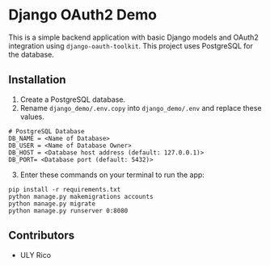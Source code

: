 # Django OAuth2 Demo

This is a simple backend application with basic Django models and OAuth2 integration using ```django-oauth-toolkit```. This project uses PostgreSQL for the database.

## Installation
1. Create a PostgreSQL database.
2. Rename ```django_demo/.env.copy``` into ```django_demo/.env``` and replace these values.
```
# PostgreSQL Database
DB_NAME = <Name of Database>
DB_USER = <Name of Database Owner>
DB_HOST = <Database host address (default: 127.0.0.1)>
DB_PORT= <Database port (default: 5432)>
```
3. Enter these commands on your terminal to run the app:
```
pip install -r requirements.txt
python manage.py makemigrations accounts
python manage.py migrate
python manage.py runserver 0:8080
```

## Contributors
* ULY Rico

